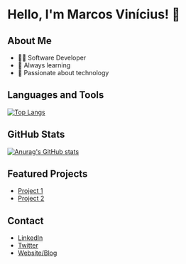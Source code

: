 # Hello, I'm Marcos Vinícius! 👋

## About Me

- 👩‍💻 Software Developer
- 🌱 Always learning
- 🚀 Passionate about technology

## Languages and Tools

[![Top Langs](https://github-readme-stats.vercel.app/api/top-langs/?username=your-username&layout=compact)](https://github.com/anuraghazra/github-readme-stats)

## GitHub Stats

[![Anurag's GitHub stats](https://github-readme-stats.vercel.app/api?MarcosCosta-dv)](https://github.com/anuraghazra/github-readme-stats)

## Featured Projects

- [Project 1](https://github.com/MarcosCosta-dv/Spotify-clone)
- [Project 2]()

## Contact

- [LinkedIn](https://www.linkedin.com/in/your-username/)
- [Twitter](https://twitter.com/your-username)
- [Website/Blog](https://yourwebsite.com)

